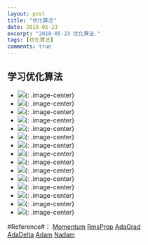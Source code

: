 ```yaml
---
layout: post
title: "优化算法"
date: 2018-05-23
excerpt: "2018-05-23 优化算法."
tags: [优化算法]
comments: true
---
```

## **学习优化算法** 

* ![](https://github.com/xmxxiong/xmxxiong.github.io/blob/master/assets/img/Learning_algorithm/1.jpg?raw=true){: .image-center}  
* ![](https://github.com/xmxxiong/xmxxiong.github.io/blob/master/assets/img/Learning_algorithm/2.jpg?raw=true){: .image-center}  
* ![](https://github.com/xmxxiong/xmxxiong.github.io/blob/master/assets/img/Learning_algorithm/3.jpg?raw=true){: .image-center}  
* ![](https://github.com/xmxxiong/xmxxiong.github.io/blob/master/assets/img/Learning_algorithm/4.jpg?raw=true){: .image-center}  
* ![](https://github.com/xmxxiong/xmxxiong.github.io/blob/master/assets/img/Learning_algorithm/5.jpg?raw=true){: .image-center}  
* ![](https://github.com/xmxxiong/xmxxiong.github.io/blob/master/assets/img/Learning_algorithm/6.jpg?raw=true){: .image-center}  
* ![](https://github.com/xmxxiong/xmxxiong.github.io/blob/master/assets/img/Learning_algorithm/7.jpg?raw=true){: .image-center}  
* ![](https://github.com/xmxxiong/xmxxiong.github.io/blob/master/assets/img/Learning_algorithm/8.jpg?raw=true){: .image-center}  
* ![](https://github.com/xmxxiong/xmxxiong.github.io/blob/master/assets/img/Learning_algorithm/9.jpg?raw=true){: .image-center}  
* ![](https://github.com/xmxxiong/xmxxiong.github.io/blob/master/assets/img/Learning_algorithm/10.jpg?raw=true){: .image-center}  
* ![](https://github.com/xmxxiong/xmxxiong.github.io/blob/master/assets/img/Learning_algorithm/11.jpg?raw=true){: .image-center}  
* ![](https://github.com/xmxxiong/xmxxiong.github.io/blob/master/assets/img/Learning_algorithm/12.jpg?raw=true){: .image-center}  
* ![](https://github.com/xmxxiong/xmxxiong.github.io/blob/master/assets/img/Learning_algorithm/13.jpg?raw=true){: .image-center}  
* ![](https://github.com/xmxxiong/xmxxiong.github.io/blob/master/assets/img/Learning_algorithm/14.jpg?raw=true){: .image-center}  
* ![](https://github.com/xmxxiong/xmxxiong.github.io/blob/master/assets/img/Learning_algorithm/1.jpg?raw=true){: .image-center}  

#Reference#：
[Momentum](http://doi.org/10.1016/S0893-6080(98)00116-6.)
[RmsProp](http://www.cs.toronto.edu/~tijmen/csc321/slides/lecture_slides_lec6.pdf)
[AdaGrad](http://www.jmlr.org/papers/volume12/duchi11a/duchi11a.pdf)  
[AdaDelta](https://arxiv.org/pdf/1212.5701.pdf)
[Adam](https://arxiv.org/pdf/1412.6980v8.pdf)
[Nadam](http://cs229.stanford.edu/proj2015/054_report.pdf)


